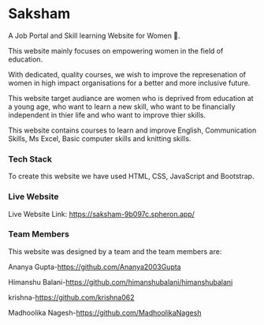 # Saksham
A Job Portal and Skill learning Website for Women 👩.

This website mainly focuses on empowering women in the field of education.

With dedicated, quality courses, we wish to improve the represenation of women in high impact organisations for a better and more inclusive future.

This website target audiance are women who is deprived from education at a young age, who want to learn a new skill, who want to be  financially independent in thier life and who want to improve thier skills.

This website contains courses to learn and improve English, Communication Skills, Ms Excel, Basic computer skills and knitting skills.


### Tech Stack
To create this website we have used HTML, CSS, JavaScript and Bootstrap.

### Live Website
Live Website Link: https://saksham-9b097c.spheron.app/

### Team Members
This website was designed by a team and the team members are: 

Ananya Gupta-https://github.com/Ananya2003Gupta

Himanshu Balani-https://github.com/himanshubalani/himanshubalani

krishna-https://github.com/krishna062

Madhoolika Nagesh-https://github.com/MadhoolikaNagesh

